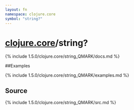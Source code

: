 ```yaml
---
layout: fn
namespace: clojure.core
symbol: "string?"
---
```


# [clojure.core](../)/string?

{% include 1.5.0/clojure.core/string_QMARK/docs.md %}

##Examples

{% include 1.5.0/clojure.core/string_QMARK/examples.md %}
## Source
{% include 1.5.0/clojure.core/string_QMARK/src.md %}


